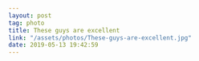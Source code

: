```yaml
---
layout: post
tag: photo
title: These guys are excellent
link: "/assets/photos/These-guys-are-excellent.jpg"
date: 2019-05-13 19:42:59
---
```

